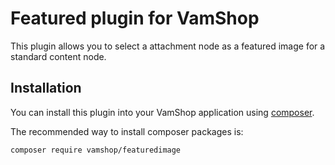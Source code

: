 # Featured plugin for VamShop

This plugin allows you to select a attachment node as a featured image for a
standard content node.

## Installation

You can install this plugin into your VamShop application using [composer](http://getcomposer.org).

The recommended way to install composer packages is:

```
composer require vamshop/featuredimage
```

